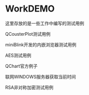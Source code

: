 # WorkDEMO
这里存放的是一些工作中编写的测试用例

QCousterPlot测试用例

miniBlink开发的内嵌浏览器测试用例

AES测试用例

QChart官方例子

联网WINDOWS服务器获取当前时间

RSA非对称加密测试用例